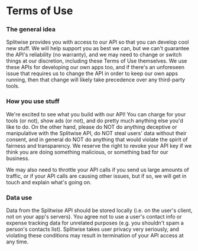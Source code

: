 # Terms of Use

### The general idea

Splitwise provides you with access to our API so that you can develop cool new stuff. We will help support you as best we can, but we can't guarantee the API's reliability (no warranty), and we may need to change or switch things at our discretion, including these Terms of Use themselves. We use these APIs for developing our own apps too, and if there's an unforeseen issue that requires us to change the API in order to keep our own apps running, then that change will likely take precedence over any third-party tools.

### How you use stuff

We're excited to see what you build with our API! You can charge for your tools (or not), show ads (or not), and do pretty much anything else you'd like to do. On the other hand, please do NOT do anything deceptive or manipulative with the Splitwise API, do NOT steal users' data without their consent, and in general do NOT do anything that would violate the spirit of fairness and transparency. We reserve the right to revoke your API key if we think you are doing something malicious, or something bad for our business.

We may also need to throttle your API calls if you send us large amounts of traffic, or if your API calls are causing other issues, but if so, we will get in touch and explain what's going on.

### Data use

Data from the Splitwise API should be stored locally (i.e. on the user's client, not on your app's servers). You agree not to use a user's contact info or expense tracking data for unrelated purposes (e.g. you shouldn't spam a person's contacts list). Splitwise takes user privacy very seriously, and violating these conditions may result in termination of your API access at any time.
